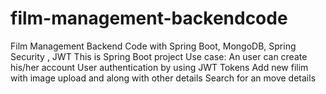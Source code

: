 # film-management-backendcode
Film Management Backend Code with Spring Boot, MongoDB, Spring Security , JWT
This is Spring Boot project
Use case: An user can create his/her account
          User authentication by using JWT Tokens
          Add new filim with image upload and along with other details
          Search for an move details
